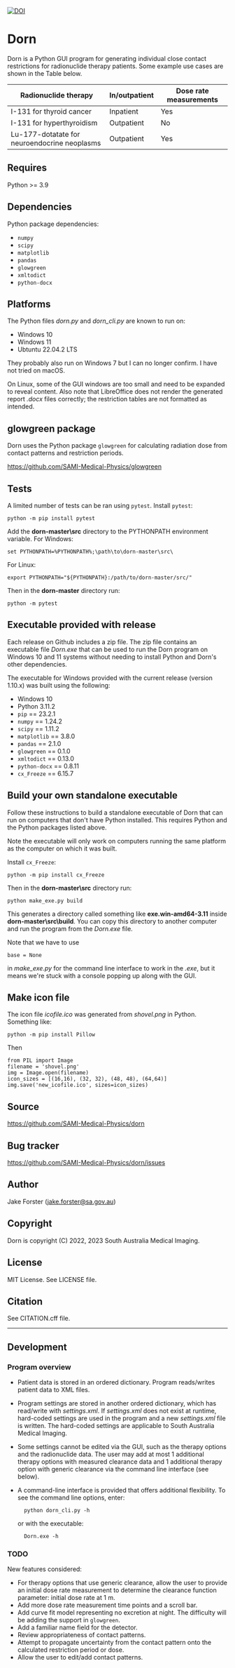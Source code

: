 [![DOI](https://zenodo.org/badge/549013816.svg)](https://zenodo.org/badge/latestdoi/549013816)

# Dorn

Dorn is a Python GUI program for generating individual close contact restrictions for radionuclide therapy patients.
Some example use cases are shown in the Table below.

| Radionuclide therapy                         | In/outpatient | Dose rate measurements |
|----------------------------------------------|---------------|------------------------|
| I-131 for thyroid cancer                     | Inpatient     | Yes                    |
| I-131 for hyperthyroidism                    | Outpatient    | No                     |
| Lu-177-dotatate for neuroendocrine neoplasms | Outpatient    | Yes                    |
 
## Requires

Python >= 3.9

## Dependencies

Python package dependencies:
- `numpy`
- `scipy`
- `matplotlib`
- `pandas`
- `glowgreen`
- `xmltodict`
- `python-docx`


## Platforms 

The Python files *dorn.py* and *dorn_cli.py* are known to run on:
- Windows 10
- Windows 11
- Ubtuntu 22.04.2 LTS

They probably also run on Windows 7 but I can no longer confirm. I have not tried on macOS.

On Linux, some of the GUI windows are too small and need to be expanded to reveal content. 
Also note that LibreOffice does not render the generated report *.docx* files correctly; the restriction tables are not formatted as intended. 


## glowgreen package

Dorn uses the Python package `glowgreen` for calculating radiation dose from contact patterns and restriction periods. 

https://github.com/SAMI-Medical-Physics/glowgreen

## Tests

A limited number of tests can be ran using `pytest`. Install `pytest`:

    python -m pip install pytest


Add the **dorn-master\src** directory to the PYTHONPATH environment variable. For Windows:

    set PYTHONPATH=%PYTHONPATH%;\path\to\dorn-master\src\
    
For Linux: 

    export PYTHONPATH="${PYTHONPATH}:/path/to/dorn-master/src/"

Then in the **dorn-master** directory run:

    python -m pytest

## Executable provided with release

Each release on Github includes a zip file. The zip file contains an executable file *Dorn.exe* that can be used to run the Dorn program on Windows 10 and 11 systems without needing to install Python and Dorn's other dependencies.

The executable for Windows provided with the current release (version 1.10.x) was built using the following:

- Windows 10
- Python 3.11.2
- `pip` == 23.2.1
- `numpy` == 1.24.2
- `scipy` == 1.11.2
- `matplotlib` == 3.8.0
- `pandas` == 2.1.0
- `glowgreen` == 0.1.0
- `xmltodict` == 0.13.0
- `python-docx` == 0.8.11
- `cx_Freeze` == 6.15.7

## Build your own standalone executable

Follow these instructions to build a standalone executable of Dorn that can run on computers that don't have Python installed.
This requires Python and the Python packages listed above.

Note the executable will only work on computers running the same platform as the computer on which it was built.

Install `cx_Freeze`:

    python -m pip install cx_Freeze

Then in the **dorn-master\src** directory run:
    
    python make_exe.py build

This generates a directory called something like **exe.win-amd64-3.11** inside **dorn-master\src\build**. 
You can copy this directory to another computer and run the program from the *Dorn.exe* file.

Note that we have to use

    base = None 

in *make_exe.py* for the command line interface to work in the *.exe*, but it means we're stuck with a console popping up along with the GUI.

## Make icon file

The icon file *icofile.ico* was generated from *shovel.png* in Python.
Something like:

    python -m pip install Pillow

Then 

    from PIL import Image
    filename = 'shovel.png'
    img = Image.open(filename)
    icon_sizes = [(16,16), (32, 32), (48, 48), (64,64)]
    img.save('new_icofile.ico', sizes=icon_sizes)


## Source 
https://github.com/SAMI-Medical-Physics/dorn

## Bug tracker
https://github.com/SAMI-Medical-Physics/dorn/issues

## Author
Jake Forster (jake.forster@sa.gov.au)

## Copyright
Dorn is copyright (C) 2022, 2023 South Australia Medical Imaging.

## License
MIT License. See LICENSE file.

## Citation
See CITATION.cff file. 

---------------------------------------

## Development

### Program overview

- Patient data is stored in an ordered dictionary. Program reads/writes patient data to XML files.

- Program settings are stored in another ordered dictionary, which has read/write with *settings.xml*.
If *settings.xml* does not exist at runtime, hard-coded settings are used in the program and a new *settings.xml* file is written. 
The hard-coded settings are applicable to South Australia Medical Imaging.

- Some settings cannot be edited via the GUI, such as the therapy options and the radionuclide data. 
The user may add at most 1 additional therapy options with measured clearance data and 1 additional therapy option with generic clearance via the command line interface (see below).

- A command-line interface is provided that offers additional flexibility. To see the command line options, enter:

        python dorn_cli.py -h

    or with the executable:

        Dorn.exe -h


### TODO

New features considered:

- For therapy options that use generic clearance, allow the user to provide an initial dose rate measurement to determine the clearance function parameter: initial dose rate at 1 m.
- Add more dose rate measurement time points and a scroll bar.
- Add curve fit model representing no excretion at night. The difficulty will be adding the support in `glowgreen`.
- Add a familiar name field for the detector.
- Review appropriateness of contact patterns. 
- Attempt to propagate uncertainty from the contact pattern onto the calculated restriction period or dose.
- Allow the user to edit/add contact patterns.
